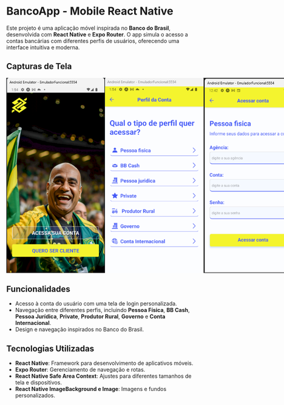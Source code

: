 # BancoApp - Mobile React Native

Este projeto é uma aplicação móvel inspirada no **Banco do Brasil**, desenvolvida com **React Native** e **Expo Router**. O app simula o acesso a contas bancárias com diferentes perfis de usuários, oferecendo uma interface intuitiva e moderna.

## Capturas de Tela

<div style="display: flex; justify-content: space-around;">

  <img src="bancoDoBrasil/assets/screenshotTela1.png" alt="Tela Inicial" width="260" />
  <img src="bancoDoBrasil/assets/screenshotTela2.png" alt="Página de Perfis" width="260" />
  <img src="bancoDoBrasil/assets/screenshotTela3.png" alt="Tela de Login" width="260" />

</div>



## Funcionalidades

- Acesso à conta do usuário com uma tela de login personalizada.
- Navegação entre diferentes perfis, incluindo **Pessoa Física**, **BB Cash**, **Pessoa Jurídica**, **Private**, **Produtor Rural**, **Governo** e **Conta Internacional**.
- Design e navegação inspirados no Banco do Brasil.

## Tecnologias Utilizadas

- **React Native**: Framework para desenvolvimento de aplicativos móveis.
- **Expo Router**: Gerenciamento de navegação e rotas.
- **React Native Safe Area Context**: Ajustes para diferentes tamanhos de tela e dispositivos.
- **React Native ImageBackground e Image**: Imagens e fundos personalizados.

